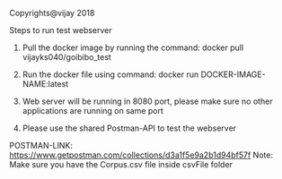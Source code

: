﻿Copyrights@vijay 2018
 
Steps to run test webserver

1) Pull the docker image by running the command: docker pull vijayks040/goibibo_test

2) Run the docker file using command: docker run DOCKER-IMAGE-NAME:latest

3) Web server will be running in 8080 port, please make sure no other applications are running on same port

4) Please use the shared Postman-API to test the webserver

POSTMAN-LINK: https://www.getpostman.com/collections/d3a1f5e9a2b1d94bf57f
Note: Make sure you have the Corpus.csv file inside csvFile folder